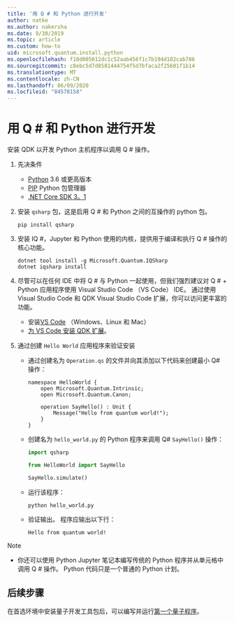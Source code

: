 ```yaml
---
title: '用 Q # 和 Python 进行开发'
author: natke
ms.author: nakersha
ms.date: 9/30/2019
ms.topic: article
ms.custom: how-to
uid: microsoft.quantum.install.python
ms.openlocfilehash: f18d005012dc1c52aab456f1c7b194d182cab786
ms.sourcegitcommit: c8ebc5d7d8581444754f5d7bfaca2f25601f1b14
ms.translationtype: MT
ms.contentlocale: zh-CN
ms.lasthandoff: 06/09/2020
ms.locfileid: "84578158"
---
```

# <a name="develop-with-q-and-python"></a>用 Q # 和 Python 进行开发

安装 QDK 以开发 Python 主机程序以调用 Q # 操作。

1. 先决条件

    - [Python](https://www.python.org/downloads/) 3.6 或更高版本
    - [PIP](https://pip.pypa.io/en/stable/installing) Python 包管理器
    - [.NET Core SDK 3。1](https://dotnet.microsoft.com/download/dotnet-core/3.1)


1. 安装 `qsharp` 包，这是启用 Q # 和 Python 之间的互操作的 python 包。

    ```
    pip install qsharp
    ```

1. 安装 IQ #，Jupyter 和 Python 使用的内核，提供用于编译和执行 Q # 操作的核心功能。

    ```dotnetcli
    dotnet tool install -g Microsoft.Quantum.IQSharp
    dotnet iqsharp install
    ```
  
1. 尽管可以在任何 IDE 中将 Q # 与 Python 一起使用，但我们强烈建议对 Q # + Python 应用程序使用 Visual Studio Code （VS Code） IDE。 通过使用 Visual Studio Code 和 QDK Visual Studio Code 扩展，你可以访问更丰富的功能。

    - 安装[VS Code](https://code.visualstudio.com/download) （Windows、Linux 和 Mac）
    - [为 VS Code 安装 QDK 扩展](https://marketplace.visualstudio.com/items?itemName=quantum.quantum-devkit-vscode)。

1. 通过创建 `Hello World` 应用程序来验证安装

    - 通过创建名为 `Operation.qs` 的文件并向其添加以下代码来创建最小 Q# 操作：

        ```qsharp
        namespace HelloWorld {
            open Microsoft.Quantum.Intrinsic;
            open Microsoft.Quantum.Canon;

            operation SayHello() : Unit {
                Message("Hello from quantum world!");
            }
        }
        ```

    - 创建名为 `hello_world.py` 的 Python 程序来调用 Q# `SayHello()` 操作：

        ```python
        import qsharp

        from HelloWorld import SayHello

        SayHello.simulate()
        ```

    - 运行该程序：

        ```
        python hello_world.py
        ```

    - 验证输出。 程序应输出以下行：

        ```
        Hello from quantum world!
        ```


> [!NOTE]
> * 你还可以使用 Python Jupyter 笔记本编写传统的 Python 程序并从单元格中调用 Q # 操作。 Python 代码只是一个普通的 Python 计划。

## <a name="next-steps"></a>后续步骤

在首选环境中安装量子开发工具包后，可以编写并运行[第一个量子程序](xref:microsoft.quantum.quickstarts.qrng)。
